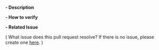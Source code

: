 **- Description**

**- How to verify**

**- Related Issue**

( What issue does this pull request resolve? If there is no issue, please create one [here](https://github.com/rancher/k3s/issues). )
